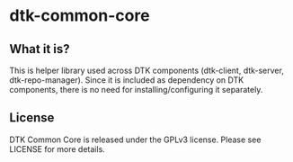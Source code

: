 dtk-common-core
===============

What it is?
----------------------
This is helper library used across DTK components (dtk-client, dtk-server, dtk-repo-manager). Since it is included as dependency on DTK components, there is no need for installing/configuring it separately.

License
----------------------
DTK Common Core is released under the GPLv3 license. Please see LICENSE for more details.

